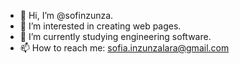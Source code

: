 - 👋 Hi, I’m @sofinzunza.
- 👀 I’m interested in creating web pages.
- 🌱 I’m currently studying engineering software.
- 📫 How to reach me: sofia.inzunzalara@gmail.com
